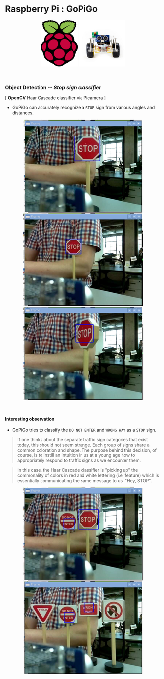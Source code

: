 
# Raspberry Pi : GoPiGo

<p align="center">
  <img src="/img/raspberry-pi-logo.png" height="150"/>
  <img src="/img/GoPiGo.jpg" height="150">
</p>


<br>


### Object Detection -- _Stop sign classifier_
[  **OpenCV** Haar Cascade classifier via Picamera  ]

* GoPiGo can accurately recognize a `STOP` sign from various angles and distances.

<p align="center">
  <img src="/raspberryPi-GoPiGo/img/STOP-near.png" height="300">
  <img src="/raspberryPi-GoPiGo/img/STOP-far.png" height="300">
  <img src="/raspberryPi-GoPiGo/img/STOP-sideview.png" height="300">
</p>

<br>

#### Interesting observation

* GoPiGo tries to classify the `DO NOT ENTER` and `WRONG WAY` as a `STOP` sign.

>If one thinks about the separate traffic sign categories that exist today, this should not seem strange. Each group of signs share a common coloration and shape. The purpose behind this decision, of course, is to instill an intuition in us at a young age how to appropriately respond to traffic signs as we encounter them.

>In this case, the Haar Cascade classifier is "picking up" the commonality of colors in red and white lettering (i.e. feature) which is essentially communicating the same message to us, "Hey, STOP".   

<p align="center">
  <img src="/raspberryPi-GoPiGo/img/STOP-DoNotEnter.png" height="300">
  <img src="/raspberryPi-GoPiGo/img/DoNotEnter-WrongWay.png" height="300">
</p>
